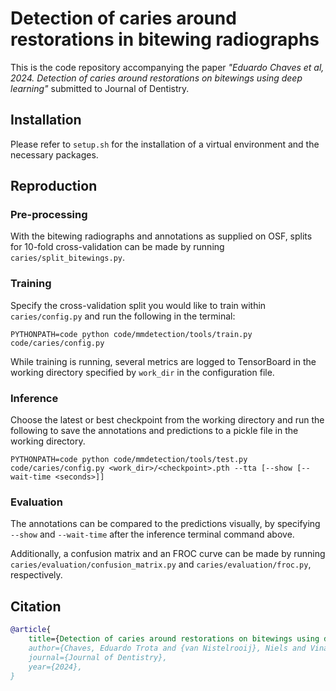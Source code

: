 # Detection of caries around restorations in bitewing radiographs

This is the code repository accompanying the paper *"Eduardo Chaves et al, 2024. Detection of caries around restorations on bitewings using deep learning"* submitted to Journal of Dentistry.


## Installation

Please refer to `setup.sh` for the installation of a virtual environment and the necessary packages.


## Reproduction

### Pre-processing

With the bitewing radiographs and annotations as supplied on OSF, splits for 10-fold cross-validation can be made by running `caries/split_bitewings.py`.

### Training

Specify the cross-validation split you would like to train within `caries/config.py` and run the following in the terminal:

``` shell
PYTHONPATH=code python code/mmdetection/tools/train.py code/caries/config.py
```

While training is running, several metrics are logged to TensorBoard in the working directory specified by `work_dir` in the configuration file.

### Inference

Choose the latest or best checkpoint from the working directory and run the following to save the annotations and predictions to a pickle file in the working directory.

```shell
PYTHONPATH=code python code/mmdetection/tools/test.py code/caries/config.py <work_dir>/<checkpoint>.pth --tta [--show [--wait-time <seconds>]] 
```

### Evaluation

The annotations can be compared to the predictions visually, by specifying `--show` and `--wait-time` after the inference terminal command above.

Additionally, a confusion matrix and an FROC curve can be made by running `caries/evaluation/confusion_matrix.py` and `caries/evaluation/froc.py`, respectively.


## Citation

```bib
@article{
    title={Detection of caries around restorations on bitewings using deep learning},
    author={Chaves, Eduardo Trota and {van Nistelrooij}, Niels and Vinayahalingam, Shankeeth and Xi, Tong and Romero, Vitor Henrique Digmayer and Shwendicke, Falk and Lima, Giana da Silveira and Loomans, Bas and Huysmans, Marie-Charlotte and Mendes, Fausto Medeiros and Cenci, Maximiliano Sergio},
    journal={Journal of Dentistry},
    year={2024},
}
```
